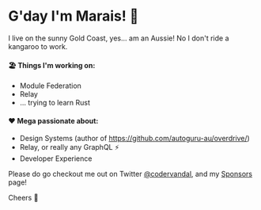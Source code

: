# G'day I'm Marais! 👋

I live on the sunny Gold Coast, yes... am an Aussie! No I don't ride a kangaroo to work.

#### 🏖 Things I'm working on:

- Module Federation
- Relay
- ... trying to learn Rust

#### ❤ Mega passionate about:

- Design Systems (author of https://github.com/autoguru-au/overdrive/)
- Relay, or really any GraphQL ⚡
- Developer Experience

Please do go checkout me out on Twitter [@codervandal](https://twitter.com/codervandal), and my [Sponsors](https://github.com/sponsors/maraisr) page!

Cheers 🍻
